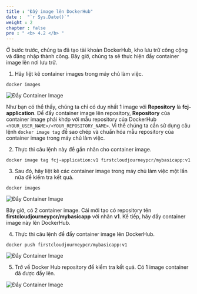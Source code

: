 ```yaml
---
title : "Đẩy image lên DockerHub"
date :  "`r Sys.Date()`" 
weight : 2 
chapter : false
pre : " <b> 4.2 </b> "
---
```

Ở bước trước, chúng ta đã tạo tài khoản DockerHub, kho lưu trữ công cộng và đăng nhập thành công. Bây giờ, chúng ta sẽ thực hiện đẩy container image lên nơi lưu trữ.
1. Hãy liệt kê container images trong máy chủ làm việc.
```
docker images
```
![Đẩy Container Image](../../../images/4.dockerhub/4.2.pushimage/4.2.1.pushimage.png?pc=90pt)

Như bạn có thể thấy, chúng ta chỉ có duy nhất 1 image với **Repository** là **fcj-application**. Để đẩy container image lên repository, **Repository** của container image phải khớp với mẫu repository của DockerHub ```<YOUR_USER_NAME>/<YOUR_REPOSITORY_NAME>```. Vì thế chúng ta cần sử dụng câu lệnh ``docker image tag`` để sao chép và chuẩn hóa mẫu repository của container image trong máy chủ làm việc.

2. Thực thi câu lệnh này để gắn nhãn cho container image.
```
docker image tag fcj-application:v1 firstcloudjourneypcr/mybasicapp:v1
```
3. Sau đó, hãy liệt kê các container image trong máy chủ làm việc một lần nữa để kiểm tra kết quả.
```
docker images
```
![Đẩy Container Image](../../../images/4.dockerhub/4.2.pushimage/4.2.2.pushimage.png?pc=90pt)

Bây giờ, có 2 container image. Cái mới tạo có repository tên **firstcloudjourneypcr/mybasicapp** với nhãn **v1**.
Kế tiếp, hãy đẩy container image này lên DockerHub.

4. Thực thi câu lệnh để đẩy container image lên DockerHub.
```
docker push firstcloudjourneypcr/mybasicapp:v1
```
![Đẩy Container Image](../../../images/4.dockerhub/4.2.pushimage/4.2.3.pushimage.png?pc=90pt)

5. Trở về Docker Hub repository để kiểm tra kết quả. Có 1 image container đã được đẩy lên.

![Đẩy Container Image](../../../images/4.dockerhub/4.2.pushimage/4.2.4.pushimage.png?pc=90pt)

